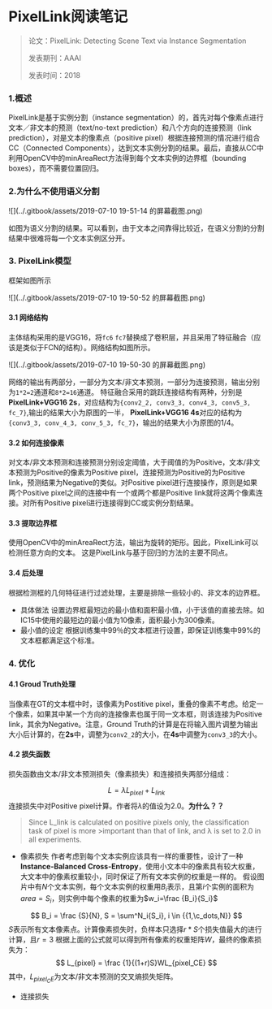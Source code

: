# PixelLink阅读笔记

> 论文：PixelLink: Detecting Scene Text via Instance Segmentation
>
> 发表期刊：AAAI
>
> 发表时间：2018

### 1.概述

PixelLink是基于实例分割（instance segmentation）的，首先对每个像素点进行文本／非文本的预测（text/no-text prediction）和八个方向的连接预测（link prediction），对是文本的像素点（positive pixel）根据连接预测的情况进行组合CC（Connected Components），达到文本实例分割的结果。最后，直接从CC中利用OpenCV中的minAreaRect方法得到每个文本实例的边界框（bounding boxes），而不需要位置回归。

### 2.为什么不使用语义分割

![](../.gitbook/assets/2019-07-10 19-51-14 的屏幕截图.png)

如图为语义分割的结果。可以看到，由于文本之间靠得比较近，在语义分割的分割结果中很难将每一个文本实例区分开。

### 3. PixelLink模型

框架如图所示

![](../.gitbook/assets/2019-07-10 19-50-52 的屏幕截图.png)

#### 3.1  网络结构
主体结构采用的是VGG16，将`fc6` `fc7`替换成了卷积层，并且采用了特征融合（应该是类似于FCN的结构）。网络结构如图所示。

![](../.gitbook/assets/2019-07-10 19-50-30 的屏幕截图.png)

网络的输出有两部分，一部分为文本/非文本预测，一部分为连接预测，输出分别为`1*2=2`通道和`8*2=16`通道。
特征融合采用的跳跃连接结构有两种，分别是**PixelLink+VGG16 2s**，对应结构为`{conv2_2, conv3_3, conv4_3, conv5_3, fc_7}`,输出的结果大小为原图的一半， **PixelLink+VGG16 4s**对应的结构为`{conv3_3, conv_4_3, conv_5_3, fc_7}`，输出的结果大小为原图的1/4。

#### 3.2 如何连接像素
对文本/非文本预测和连接预测分别设定阈值，大于阈值的为Positive，文本/非文本预测为Positive的像素为Positive pixel，连接预测为Positive的为Positive link，预测结果为Negative的类似。对Positive pixel进行连接操作，原则是如果两个Positive pixel之间的连接中有一个或两个都是Positive link就将这两个像素连接。对所有Positive pixel进行连接得到CC或实例分割结果。
#### 3.3 提取边界框
使用OpenCV中的minAreaRect方法，输出为旋转的矩形。因此，PixelLink可以检测任意方向的文本。
这是PixelLink与基于回归的方法的主要不同点。

#### 3.4 后处理
根据检测框的几何特征进行过滤处理，主要是排除一些较小的、非文本的边界框。
* 具体做法
设置边界框最短边的最小值和面积最小值，小于该值的直接去除。如IC15中使用的最短边的最小值为10像素，面积最小为300像素。
* 最小值的设定
根据训练集中99％的文本框进行设置，即保证训练集中99%的文本框都满足这个标准。

### 4. 优化
#### 4.1 Groud Truth处理
当像素在GT的文本框中时，该像素为Postitive pixel，重叠的像素不考虑。给定一个像素，如果其中某一个方向的连接像素也属于同一文本框，则该连接为Positive link，其余为Negative。注意，Ground Truth的计算是在将输入图片调整为输出大小后计算的，在**2s**中，调整为`conv2_2`的大小，在**4s**中调整为`conv3_3`的大小。
#### 4.2 损失函数
损失函数由文本/非文本预测损失（像素损失）和连接损失两部分组成：

$$
L = \lambda L_{pixel} + L_{link}
$$
连接损失中对Positive pixel计算。作者将$\lambda$的值设为2.0。**为什么？？**

>Since L_link is calculated on positive pixels only, the classification task of pixel is more >important than that of link, and λ is set to 2.0 in all experiments.
* 像素损失
  作者考虑到每个文本实例应该具有一样的重要性，设计了一种**Instance-Balanced Cross-Entropy**，使用小文本中的像素具有较大权重，大文本中的像素权重较小，同时保证了所有文本实例的权重是一样的。
  假设图片中有$N$个文本实例，每个文本实例的权重用$B_i$表示，且第$i$个实例的面积为$area=S_i$，则实例中每个像素的权重为$w_i=\frac {B_i}{S_i}$

$$
B_i = \frac {S}{N}, S = \sum^N_i{S_i}, i \in {{1,\c_dots,N}}
$$
$S$表示所有文本像素点。计算像素损失时，负样本只选择$r*S$个损失值最大的进行计算，且$r=3$
根据上面的公式就可以得到所有像素的权重矩阵$W$，最终的像素损失为：
$$
L_{pixel} = \frac {1}{(1+r)S}WL_{pixel_CE}
$$
其中，$L_{pixel_CE}$为文本/非文本预测的交叉熵损失矩阵。
* 连接损失





